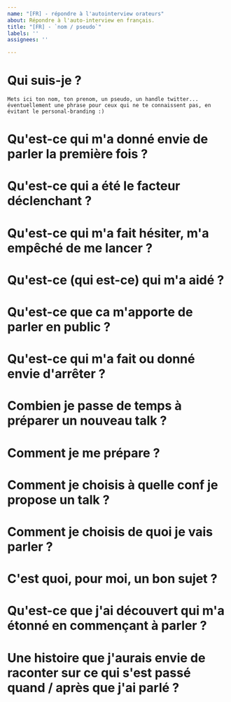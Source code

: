 ```yaml
---
name: "[FR] - répondre à l'autointerview orateurs"
about: Répondre à l'auto-interview en français.
title: "[FR] - `nom / pseudo`"
labels: ''
assignees: ''

---
```


# Qui suis-je ?

```
Mets ici ton nom, ton prenom, un pseudo, un handle twitter... éventuellement une phrase pour ceux qui ne te connaissent pas, en évitant le personal-branding :)
```

# Qu'est-ce qui m'a donné envie de parler la première fois ?

# Qu'est-ce qui a été le facteur déclenchant ?

# Qu'est-ce qui m'a fait hésiter, m'a empêché de me lancer ?

# Qu'est-ce (qui est-ce) qui m'a aidé ?

# Qu'est-ce que ca m'apporte de parler en public ?

# Qu'est-ce qui m'a fait ou donné envie d'arrêter ? 

# Combien je passe de temps à préparer un nouveau talk ?

# Comment je me prépare ?

# Comment je choisis à quelle conf je propose un talk ?

# Comment je choisis de quoi je vais parler ?

# C'est quoi, pour moi, un bon sujet ?

# Qu'est-ce que j'ai découvert qui m'a étonné en commençant à parler ?

# Une histoire que j'aurais envie de raconter sur ce qui s'est passé quand / après que j'ai parlé ?
